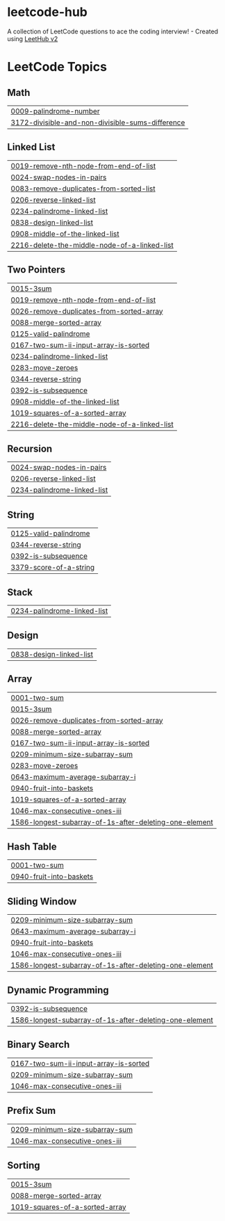 # leetcode-hub
A collection of LeetCode questions to ace the coding interview! - Created using [LeetHub v2](https://github.com/arunbhardwaj/LeetHub-2.0)

<!---LeetCode Topics Start-->
# LeetCode Topics
## Math
|  |
| ------- |
| [0009-palindrome-number](https://github.com/spoddub/leetcode-hub/tree/master/0009-palindrome-number) |
| [3172-divisible-and-non-divisible-sums-difference](https://github.com/spoddub/leetcode-hub/tree/master/3172-divisible-and-non-divisible-sums-difference) |
## Linked List
|  |
| ------- |
| [0019-remove-nth-node-from-end-of-list](https://github.com/spoddub/leetcode-hub/tree/master/0019-remove-nth-node-from-end-of-list) |
| [0024-swap-nodes-in-pairs](https://github.com/spoddub/leetcode-hub/tree/master/0024-swap-nodes-in-pairs) |
| [0083-remove-duplicates-from-sorted-list](https://github.com/spoddub/leetcode-hub/tree/master/0083-remove-duplicates-from-sorted-list) |
| [0206-reverse-linked-list](https://github.com/spoddub/leetcode-hub/tree/master/0206-reverse-linked-list) |
| [0234-palindrome-linked-list](https://github.com/spoddub/leetcode-hub/tree/master/0234-palindrome-linked-list) |
| [0838-design-linked-list](https://github.com/spoddub/leetcode-hub/tree/master/0838-design-linked-list) |
| [0908-middle-of-the-linked-list](https://github.com/spoddub/leetcode-hub/tree/master/0908-middle-of-the-linked-list) |
| [2216-delete-the-middle-node-of-a-linked-list](https://github.com/spoddub/leetcode-hub/tree/master/2216-delete-the-middle-node-of-a-linked-list) |
## Two Pointers
|  |
| ------- |
| [0015-3sum](https://github.com/spoddub/leetcode-hub/tree/master/0015-3sum) |
| [0019-remove-nth-node-from-end-of-list](https://github.com/spoddub/leetcode-hub/tree/master/0019-remove-nth-node-from-end-of-list) |
| [0026-remove-duplicates-from-sorted-array](https://github.com/spoddub/leetcode-hub/tree/master/0026-remove-duplicates-from-sorted-array) |
| [0088-merge-sorted-array](https://github.com/spoddub/leetcode-hub/tree/master/0088-merge-sorted-array) |
| [0125-valid-palindrome](https://github.com/spoddub/leetcode-hub/tree/master/0125-valid-palindrome) |
| [0167-two-sum-ii-input-array-is-sorted](https://github.com/spoddub/leetcode-hub/tree/master/0167-two-sum-ii-input-array-is-sorted) |
| [0234-palindrome-linked-list](https://github.com/spoddub/leetcode-hub/tree/master/0234-palindrome-linked-list) |
| [0283-move-zeroes](https://github.com/spoddub/leetcode-hub/tree/master/0283-move-zeroes) |
| [0344-reverse-string](https://github.com/spoddub/leetcode-hub/tree/master/0344-reverse-string) |
| [0392-is-subsequence](https://github.com/spoddub/leetcode-hub/tree/master/0392-is-subsequence) |
| [0908-middle-of-the-linked-list](https://github.com/spoddub/leetcode-hub/tree/master/0908-middle-of-the-linked-list) |
| [1019-squares-of-a-sorted-array](https://github.com/spoddub/leetcode-hub/tree/master/1019-squares-of-a-sorted-array) |
| [2216-delete-the-middle-node-of-a-linked-list](https://github.com/spoddub/leetcode-hub/tree/master/2216-delete-the-middle-node-of-a-linked-list) |
## Recursion
|  |
| ------- |
| [0024-swap-nodes-in-pairs](https://github.com/spoddub/leetcode-hub/tree/master/0024-swap-nodes-in-pairs) |
| [0206-reverse-linked-list](https://github.com/spoddub/leetcode-hub/tree/master/0206-reverse-linked-list) |
| [0234-palindrome-linked-list](https://github.com/spoddub/leetcode-hub/tree/master/0234-palindrome-linked-list) |
## String
|  |
| ------- |
| [0125-valid-palindrome](https://github.com/spoddub/leetcode-hub/tree/master/0125-valid-palindrome) |
| [0344-reverse-string](https://github.com/spoddub/leetcode-hub/tree/master/0344-reverse-string) |
| [0392-is-subsequence](https://github.com/spoddub/leetcode-hub/tree/master/0392-is-subsequence) |
| [3379-score-of-a-string](https://github.com/spoddub/leetcode-hub/tree/master/3379-score-of-a-string) |
## Stack
|  |
| ------- |
| [0234-palindrome-linked-list](https://github.com/spoddub/leetcode-hub/tree/master/0234-palindrome-linked-list) |
## Design
|  |
| ------- |
| [0838-design-linked-list](https://github.com/spoddub/leetcode-hub/tree/master/0838-design-linked-list) |
## Array
|  |
| ------- |
| [0001-two-sum](https://github.com/spoddub/leetcode-hub/tree/master/0001-two-sum) |
| [0015-3sum](https://github.com/spoddub/leetcode-hub/tree/master/0015-3sum) |
| [0026-remove-duplicates-from-sorted-array](https://github.com/spoddub/leetcode-hub/tree/master/0026-remove-duplicates-from-sorted-array) |
| [0088-merge-sorted-array](https://github.com/spoddub/leetcode-hub/tree/master/0088-merge-sorted-array) |
| [0167-two-sum-ii-input-array-is-sorted](https://github.com/spoddub/leetcode-hub/tree/master/0167-two-sum-ii-input-array-is-sorted) |
| [0209-minimum-size-subarray-sum](https://github.com/spoddub/leetcode-hub/tree/master/0209-minimum-size-subarray-sum) |
| [0283-move-zeroes](https://github.com/spoddub/leetcode-hub/tree/master/0283-move-zeroes) |
| [0643-maximum-average-subarray-i](https://github.com/spoddub/leetcode-hub/tree/master/0643-maximum-average-subarray-i) |
| [0940-fruit-into-baskets](https://github.com/spoddub/leetcode-hub/tree/master/0940-fruit-into-baskets) |
| [1019-squares-of-a-sorted-array](https://github.com/spoddub/leetcode-hub/tree/master/1019-squares-of-a-sorted-array) |
| [1046-max-consecutive-ones-iii](https://github.com/spoddub/leetcode-hub/tree/master/1046-max-consecutive-ones-iii) |
| [1586-longest-subarray-of-1s-after-deleting-one-element](https://github.com/spoddub/leetcode-hub/tree/master/1586-longest-subarray-of-1s-after-deleting-one-element) |
## Hash Table
|  |
| ------- |
| [0001-two-sum](https://github.com/spoddub/leetcode-hub/tree/master/0001-two-sum) |
| [0940-fruit-into-baskets](https://github.com/spoddub/leetcode-hub/tree/master/0940-fruit-into-baskets) |
## Sliding Window
|  |
| ------- |
| [0209-minimum-size-subarray-sum](https://github.com/spoddub/leetcode-hub/tree/master/0209-minimum-size-subarray-sum) |
| [0643-maximum-average-subarray-i](https://github.com/spoddub/leetcode-hub/tree/master/0643-maximum-average-subarray-i) |
| [0940-fruit-into-baskets](https://github.com/spoddub/leetcode-hub/tree/master/0940-fruit-into-baskets) |
| [1046-max-consecutive-ones-iii](https://github.com/spoddub/leetcode-hub/tree/master/1046-max-consecutive-ones-iii) |
| [1586-longest-subarray-of-1s-after-deleting-one-element](https://github.com/spoddub/leetcode-hub/tree/master/1586-longest-subarray-of-1s-after-deleting-one-element) |
## Dynamic Programming
|  |
| ------- |
| [0392-is-subsequence](https://github.com/spoddub/leetcode-hub/tree/master/0392-is-subsequence) |
| [1586-longest-subarray-of-1s-after-deleting-one-element](https://github.com/spoddub/leetcode-hub/tree/master/1586-longest-subarray-of-1s-after-deleting-one-element) |
## Binary Search
|  |
| ------- |
| [0167-two-sum-ii-input-array-is-sorted](https://github.com/spoddub/leetcode-hub/tree/master/0167-two-sum-ii-input-array-is-sorted) |
| [0209-minimum-size-subarray-sum](https://github.com/spoddub/leetcode-hub/tree/master/0209-minimum-size-subarray-sum) |
| [1046-max-consecutive-ones-iii](https://github.com/spoddub/leetcode-hub/tree/master/1046-max-consecutive-ones-iii) |
## Prefix Sum
|  |
| ------- |
| [0209-minimum-size-subarray-sum](https://github.com/spoddub/leetcode-hub/tree/master/0209-minimum-size-subarray-sum) |
| [1046-max-consecutive-ones-iii](https://github.com/spoddub/leetcode-hub/tree/master/1046-max-consecutive-ones-iii) |
## Sorting
|  |
| ------- |
| [0015-3sum](https://github.com/spoddub/leetcode-hub/tree/master/0015-3sum) |
| [0088-merge-sorted-array](https://github.com/spoddub/leetcode-hub/tree/master/0088-merge-sorted-array) |
| [1019-squares-of-a-sorted-array](https://github.com/spoddub/leetcode-hub/tree/master/1019-squares-of-a-sorted-array) |
<!---LeetCode Topics End-->